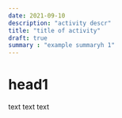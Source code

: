 ```yaml
---
date: 2021-09-10
description: "activity descr"
title: "title of activity"
draft: true
summary : "example summaryh 1"
---
```

# head1

text text text

